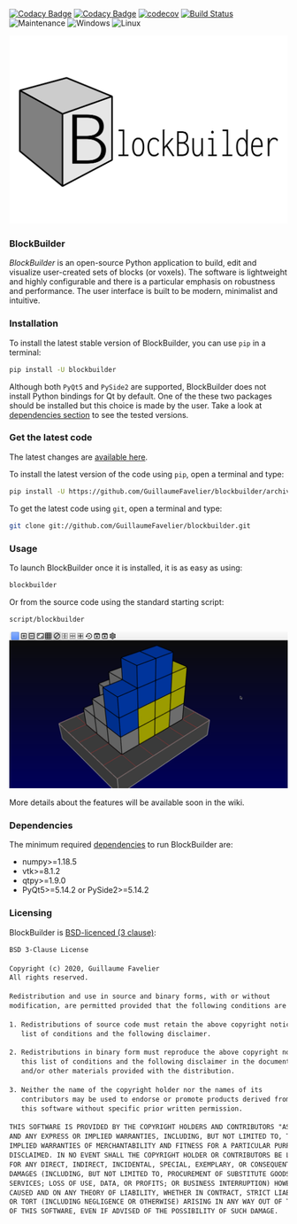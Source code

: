 [![Codacy Badge](https://app.codacy.com/project/badge/Grade/2b132b99d65b4b358148b8284cdbf184)](https://www.codacy.com?utm_source=github.com&amp;utm_medium=referral&amp;utm_content=GuillaumeFavelier/blockbuilder&amp;utm_campaign=Badge_Grade)
[![Codacy Badge](https://app.codacy.com/project/badge/Coverage/2b132b99d65b4b358148b8284cdbf184)](https://www.codacy.com?utm_source=github.com&utm_medium=referral&utm_content=GuillaumeFavelier/blockbuilder&utm_campaign=Badge_Coverage)
[![codecov](https://codecov.io/gh/GuillaumeFavelier/blockbuilder/branch/master/graph/badge.svg?token=AjF30DFi0b)](https://codecov.io/gh/GuillaumeFavelier/blockbuilder)
[![Build Status](https://dev.azure.com/guillaumefavelier/blockbuilder/_apis/build/status/blockbuilder?branchName=master)](https://dev.azure.com/guillaumefavelier/blockbuilder/_build/latest?definitionId=2&branchName=master)
![Maintenance](https://github.com/GuillaumeFavelier/blockbuilder/workflows/Maintenance/badge.svg)
![Windows](https://github.com/GuillaumeFavelier/blockbuilder/workflows/Windows/badge.svg)
![Linux](https://github.com/GuillaumeFavelier/blockbuilder/workflows/Linux/badge.svg)

![logo](https://raw.githubusercontent.com/GuillaumeFavelier/blockbuilder/master/logo/logo.png)

### BlockBuilder

*BlockBuilder* is an open-source Python application to build, edit and visualize
user-created sets of blocks (or voxels). The software is lightweight and highly
configurable and there is a particular emphasis on robustness and performance.
The user interface is built to be modern, minimalist and intuitive.

### Installation

To install the latest stable version of BlockBuilder, you can use `pip` in a terminal:

```sh
pip install -U blockbuilder
```

Although both `PyQt5` and `PySide2` are supported, BlockBuilder does not install
Python bindings for Qt by default. One of the these two packages should be installed
but this choice is made by the user. Take a look at [dependencies section](#dependencies)
to see the tested versions.

### Get the latest code

The latest changes are [available here](changelog/latest.md).

To install the latest version of the code using `pip`, open a terminal and type:

```sh
pip install -U https://github.com/GuillaumeFavelier/blockbuilder/archive/master.zip
```

To get the latest code using `git`, open a terminal and type:

```sh
git clone git://github.com/GuillaumeFavelier/blockbuilder.git
```

### Usage

To launch BlockBuilder once it is installed, it is as easy as using:

```sh
blockbuilder
```

Or from the source code using the standard starting script:

```sh
script/blockbuilder
```

![screenshot](https://raw.githubusercontent.com/GuillaumeFavelier/blockbuilder/master/screenshot.png)

More details about the features will be available soon in the wiki.

### Dependencies

The minimum required [dependencies](requirements.txt) to run BlockBuilder are:

-   numpy>=1.18.5
-   vtk>=8.1.2
-   qtpy>=1.9.0
-   PyQt5>=5.14.2 or PySide2>=5.14.2

### Licensing

BlockBuilder is [BSD-licenced (3 clause)](LICENSE):

```txt
BSD 3-Clause License

Copyright (c) 2020, Guillaume Favelier
All rights reserved.

Redistribution and use in source and binary forms, with or without
modification, are permitted provided that the following conditions are met:

1. Redistributions of source code must retain the above copyright notice, this
   list of conditions and the following disclaimer.

2. Redistributions in binary form must reproduce the above copyright notice,
   this list of conditions and the following disclaimer in the documentation
   and/or other materials provided with the distribution.

3. Neither the name of the copyright holder nor the names of its
   contributors may be used to endorse or promote products derived from
   this software without specific prior written permission.

THIS SOFTWARE IS PROVIDED BY THE COPYRIGHT HOLDERS AND CONTRIBUTORS "AS IS"
AND ANY EXPRESS OR IMPLIED WARRANTIES, INCLUDING, BUT NOT LIMITED TO, THE
IMPLIED WARRANTIES OF MERCHANTABILITY AND FITNESS FOR A PARTICULAR PURPOSE ARE
DISCLAIMED. IN NO EVENT SHALL THE COPYRIGHT HOLDER OR CONTRIBUTORS BE LIABLE
FOR ANY DIRECT, INDIRECT, INCIDENTAL, SPECIAL, EXEMPLARY, OR CONSEQUENTIAL
DAMAGES (INCLUDING, BUT NOT LIMITED TO, PROCUREMENT OF SUBSTITUTE GOODS OR
SERVICES; LOSS OF USE, DATA, OR PROFITS; OR BUSINESS INTERRUPTION) HOWEVER
CAUSED AND ON ANY THEORY OF LIABILITY, WHETHER IN CONTRACT, STRICT LIABILITY,
OR TORT (INCLUDING NEGLIGENCE OR OTHERWISE) ARISING IN ANY WAY OUT OF THE USE
OF THIS SOFTWARE, EVEN IF ADVISED OF THE POSSIBILITY OF SUCH DAMAGE.
```
